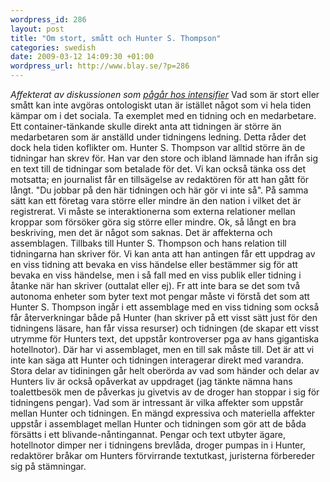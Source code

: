 ```yaml
--- 
wordpress_id: 286 
layout: post
title: "Om stort, smått och Hunter S. Thompson" 
categories: swedish 
date: 2009-03-12 14:09:30 +01:00 
wordpress_url: http://www.blay.se/?p=286 
---
```


*Affekterat av diskussionen som [pågår hos intensifier](http://christopherkullenberg.se/?p=533)* Vad som är stort eller smått kan inte avgöras ontologiskt utan är istället något som vi hela tiden kämpar om i det sociala. Ta exemplet med en tidning och en medarbetare. Ett container-tänkande skulle direkt anta att tidningen är större än medarbetaren som är anställd under tidningens ledning. Detta råder det dock hela tiden koflikter om. Hunter S. Thompson var alltid större än de tidningar han skrev för. Han var den store och ibland lämnade han ifrån sig en text till de tidningar som betalade för det. Vi kan också tänka oss det motsatta; en journalist får en tillsägelse av redaktören för att han gått för långt. "Du jobbar på den här tidningen och här gör vi inte så". På samma sätt kan ett företag vara större eller mindre än den nation i vilket det är registrerat. Vi måste se interaktionerna som externa relationer mellan kroppar som försöker göra sig större eller mindre. Ok, så långt en bra beskriving, men det är något som saknas. Det är affekterna och assemblagen. Tillbaks till Hunter S. Thompson och hans relation till tidningarna han skriver för. Vi kan anta att han antingen får ett uppdrag av en viss tidning att bevaka en viss händelse eller bestämmer sig för att bevaka en viss händelse, men i så fall med en viss publik eller tidning i åtanke när han skriver (outtalat eller ej). Fr att inte bara se det som två autonoma enheter som byter text mot pengar måste vi förstå det som att Hunter S. Thompson ingår i ett assemblage med en viss tidning som också får återverkningar både på Hunter (han skriver på ett visst sätt just för den tidningens läsare, han får vissa resurser) och tidningen (de skapar ett visst utrymme för Hunters text, det uppstår kontroverser pga av hans gigantiska hotellnotor). Där har vi assemblaget, men en till sak måste till. Det är att vi inte kan säga att Hunter och tidningen interagerar direkt med varandra. Stora delar av tidiningen går helt oberörda av vad som händer och delar av Hunters liv är också opåverkat av uppdraget (jag tänkte nämna hans toalettbesök men de påverkas ju givetvis av de droger han stoppar i sig för tidningens pengar). Vad som är intressant är vilka affekter som uppstår mellan Hunter och tidningen. En mängd expressiva och materiella affekter uppstår i assemblaget mellan Hunter och tidningen som gör att de båda försätts i ett blivande-nåntingannat. Pengar och text utbyter ägare, hotellnotor dimper ner i tidningens brevlåda, droger pumpas in i Hunter, redaktörer bråkar om Hunters förvirrande textutkast, juristerna förbereder sig på stämningar. 